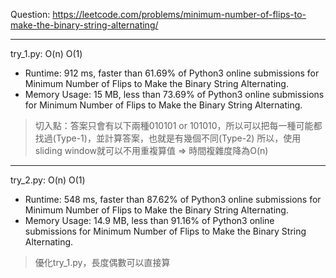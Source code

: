 Question: https://leetcode.com/problems/minimum-number-of-flips-to-make-the-binary-string-alternating/

---

try_1.py: O(n) O(1)

* Runtime: 912 ms, faster than 61.69% of Python3 online submissions for Minimum Number of Flips to Make the Binary String Alternating.
* Memory Usage: 15 MB, less than 73.69% of Python3 online submissions for Minimum Number of Flips to Make the Binary String Alternating.

> 切入點：答案只會有以下兩種010101 or 101010，所以可以把每一種可能都找過(Type-1)，並計算答案，也就是有幾個不同(Type-2)
> 所以，使用sliding window就可以不用重複算值 => 時間複雜度降為O(n)

---

try_2.py: O(n) O(1)

* Runtime: 548 ms, faster than 87.62% of Python3 online submissions for Minimum Number of Flips to Make the Binary String Alternating.
* Memory Usage: 14.9 MB, less than 91.16% of Python3 online submissions for Minimum Number of Flips to Make the Binary String Alternating.

> 優化try_1.py，長度偶數可以直接算
